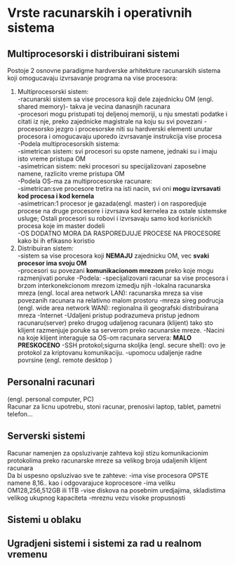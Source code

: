 # Vrste racunarskih i operativnih sistema

## Multiprocesorski i distribuirani sistemi
  Postoje 2 osnovne paradigme hardverske arhitekture racunarskih sistema koji omogucavaju izvrsavanje programa na vise procesora:
  1) Multiprocesorski sistem:  
     -racunarski sistem sa vise procesora koji dele zajednicku OM (engl. shared memory)- takva je vecina danasnjih racunara  
     -procesori mogu pristupati toj deljenoj memoriji, u nju smestati podatke i citati iz nje, preko zajednicke magistrale na koju su svi povezani
     -procesorsko jezgro i procesorske niti su hardverski elementi unutar procesora i omogucavaju uporedo izvrsavanje instrukcija vise procesa  
     -Podela multiprocesorskih sistema:  
       -simetrican sistem: svi procesori su opste namene, jednaki su i imaju isto vreme pristupa OM  
       -asimetrican sistem: neki procesori su specijalizovani zaposebne namene, razlicito vreme pristupa OM  
     -Podela OS-ma za multiprocesorske racunare:  
       -simetrican:sve procesore tretira na isti nacin, svi oni **mogu izvrsavati kod procesa i kod kernela**  
       -asimetrican:1 procesor je gazada(engl. master) i on rasporedjuje procese na druge procesore i izvrsava kod kernelea za ostale sistemske usluge; Ostali procesori su robovi i izvrsavaju samo kod korisnickih procesa koje im master dodeli  
     -OS DODATNO MORA DA RASPOREDJUJE PROCESE NA PROCESORE kako bi ih efikasno koristio
  2) Distribuiran sistem:  
     -sistem sa vise procesora koji **NEMAJU** zajednicku OM, vec **svaki procesor ima svoju OM**  
     -procesori su povezani **komunikacionom mrezom** preko koje mogu razmenjivati poruke
     -Podela:
       -specijalizovani racunar sa vise procesora i brzom interkonekcionom mrezom izmedju njih
       -lokalna racunarska mreza (engl. local area network LAN): racunarska mreza sa vise povezanih racunara na relativno malom prostoru
       -mreza sireg podrucja (engl. wide area network WAN): regionalna ili geografski distribuirana mreza
       -Internet
     -Udaljeni pristup podrazumeva pristup jednom racunaru(server) preko drugog udaljenog racunara (klijent) tako sto klijent razmenjuje poruke sa serverom preko racunarske mreze.
     -Nacini na koje klijent interaguje sa OS-om racunara servera: **MALO PRESKOCENO**
       -SSH protokol;sigurna skoljka (engl. secure shell): ovo je protokol za kriptovanu komunikaciju.
       -upomocu udaljenje radne povrsine (engl. remote desktop )
     
## Personalni racunari
(engl. personal computer, PC)  
Racunar za licnu upotrebu, stoni racunar, prenosivi laptop, tablet, pametni telefon...

## Serverski sistemi
Racunar namenjen za opsluzivanje zahteva koji stizu komunikacionim protokolima preko racunarske mreze sa velikog broja udaljenih klijent racunara  
Da bi uspesno opsluzivao sve te zahteve:
-ima vise procesora OPSTE namene 8,16.. kao i odgovarajuce koprocesore
-ima veliku OM128,256,512GB ili 1TB
-vise diskova na posebnim uredjajima, skladistima velikog ukupnog kapaciteta
-mreznu vezu visoke propusnosti

## Sistemi u oblaku

## Ugradjeni sistemi i sistemi za rad u realnom vremenu
